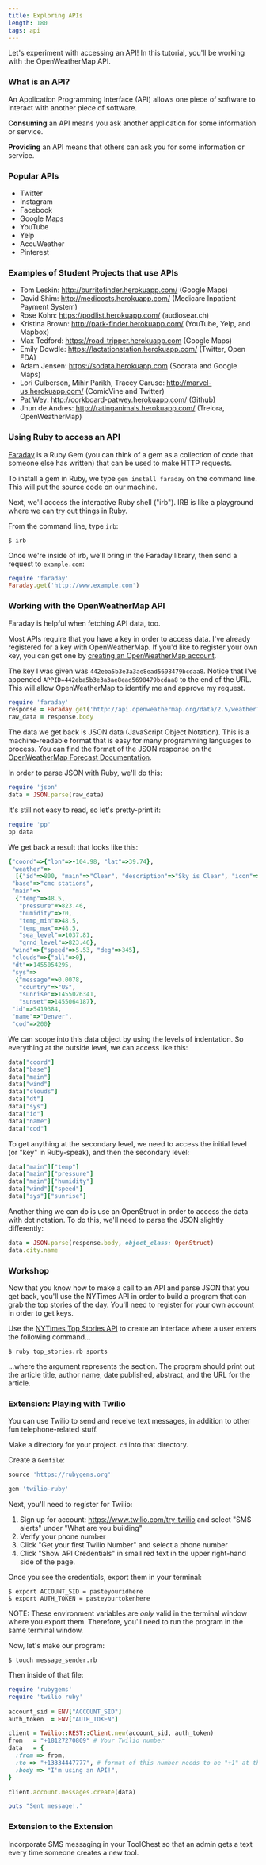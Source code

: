 ```yaml
---
title: Exploring APIs
length: 180
tags: api
---
```


Let's experiment with accessing an API! In this tutorial, you'll be working with the OpenWeatherMap API. 

### What is an API?

An Application Programming Interface (API) allows one piece of software to interact with another piece of software. 

**Consuming** an API means you ask another application for some information or service. 

**Providing** an API means that others can ask you for some information or service. 

### Popular APIs

* Twitter
* Instagram
* Facebook
* Google Maps
* YouTube
* Yelp
* AccuWeather
* Pinterest

### Examples of Student Projects that use APIs

* Tom Leskin: http://burritofinder.herokuapp.com/ (Google Maps)
* David Shim: http://medicosts.herokuapp.com/ (Medicare Inpatient Payment System)
* Rose Kohn: https://podlist.herokuapp.com/ (audiosear.ch) 
* Kristina Brown: http://park-finder.herokuapp.com/ (YouTube, Yelp, and Mapbox)
* Max Tedford: https://road-tripper.herokuapp.com (Google Maps)
* Emily Dowdle: https://lactationstation.herokuapp.com/ (Twitter, Open FDA)
* Adam Jensen: https://sodata.herokuapp.com (Socrata and Google Maps) 
* Lori Culberson, Mihir Parikh, Tracey Caruso: http://marvel-us.herokuapp.com/ (ComicVine and Twitter)
* Pat Wey: http://corkboard-patwey.herokuapp.com/ (Github) 
* Jhun de Andres: http://ratinganimals.herokuapp.com/ (Trelora, OpenWeatherMap) 

### Using Ruby to access an API 

[Faraday](https://github.com/lostisland/faraday) is a Ruby Gem (you can think of a gem as a collection of code that someone else has written) that can be used to make HTTP requests.

To install a gem in Ruby, we type `gem install faraday` on the command line. This will put the source code on our machine.

Next, we'll access the interactive Ruby shell ("irb"). IRB is like a playground where we can try out things in Ruby.

From the command line, type `irb`:

```
$ irb
```

Once we're inside of irb, we'll bring in the Faraday library, then send a request to `example.com`:

```ruby
require 'faraday'
Faraday.get('http://www.example.com')
```

### Working with the OpenWeatherMap API

Faraday is helpful when fetching API data, too. 

Most APIs require that you have a key in order to access data. I've already registered for a key with OpenWeatherMap. If you'd like to register your own key, you can get one by [creating an OpenWeatherMap account](http://home.openweathermap.org/users/sign_up). 

The key I was given was `442eba5b3e3a3ae8ead5698479bcdaa8`. Notice that I've appended `APPID=442eba5b3e3a3ae8ead5698479bcdaa8` to the end of the URL. This will allow OpenWeatherMap to identify me and approve my request. 

```ruby
require 'faraday'
response = Faraday.get('http://api.openweathermap.org/data/2.5/weather?q=Denver,us&units=imperial&APPID=442eba5b3e3a3ae8ead5698479bcdaa8')
raw_data = response.body
```

The data we get back is JSON data (JavaScript Object Notation). This is a machine-readable format that is easy for many programming languages to process. You can find the format of the JSON response on the [OpenWeatherMap Forecast Documentation](http://openweathermap.org/forecast5). 

In order to parse JSON with Ruby, we'll do this:

```ruby
require 'json'
data = JSON.parse(raw_data)
```

It's still not easy to read, so let's pretty-print it:

```ruby
require 'pp'
pp data
```

We get back a result that looks like this:

```ruby
{"coord"=>{"lon"=>-104.98, "lat"=>39.74},
 "weather"=>
  [{"id"=>800, "main"=>"Clear", "description"=>"Sky is Clear", "icon"=>"01d"}],
 "base"=>"cmc stations",
 "main"=>
  {"temp"=>48.5,
   "pressure"=>823.46,
   "humidity"=>70,
   "temp_min"=>48.5,
   "temp_max"=>48.5,
   "sea_level"=>1037.81,
   "grnd_level"=>823.46},
 "wind"=>{"speed"=>5.53, "deg"=>345},
 "clouds"=>{"all"=>0},
 "dt"=>1455054295,
 "sys"=>
  {"message"=>0.0078,
   "country"=>"US",
   "sunrise"=>1455026341,
   "sunset"=>1455064187},
 "id"=>5419384,
 "name"=>"Denver",
 "cod"=>200}
 ```

We can scope into this data object by using the levels of indentation. So everything at the outside level, we can access like this:

```ruby
data["coord"]
data["base"]
data["main"]
data["wind"]
data["clouds"]
data["dt"]
data["sys"]
data["id"]
data["name"]
data["cod"]
```

To get anything at the secondary level, we need to access the initial level (or "key" in Ruby-speak), and then the secondary level:

```ruby
data["main"]["temp"]
data["main"]["pressure"]
data["main"]["humidity"]
data["wind"]["speed"]
data["sys"]["sunrise"]
```

Another thing we can do is use an OpenStruct in order to access the data with dot notation. To do this, we'll need to parse the JSON slightly differently:

```ruby
data = JSON.parse(response.body, object_class: OpenStruct)
data.city.name
```

### Workshop

Now that you know how to make a call to an API and parse JSON that you get back, you'll use the NYTimes API in order to build a program that can grab the top stories of the day. You'll need to register for your own account in order to get keys. 


Use the [NYTimes Top Stories API](http://developer.nytimes.com/docs/top_stories_api/) to create an interface where a user enters the following command...

```
$ ruby top_stories.rb sports
```

...where the argument represents the section. The program should print out the article title, author name, date published, abstract, and the URL for the article. 

### Extension: Playing with Twilio

You can use Twilio to send and receive text messages, in addition to other fun telephone-related stuff. 

Make a directory for your project. `cd` into that directory. 

Create a `Gemfile`:

```ruby
source 'https://rubygems.org'

gem 'twilio-ruby'
```

Next, you'll need to register for Twilio:

1) Sign up for account: https://www.twilio.com/try-twilio and select "SMS alerts" under "What are you building"
2) Verify your phone number
3) Click "Get your first Twilio Number" and select a phone number
4) Click "Show API Credentials" in small red text in the upper right-hand side of the page.

Once you see the credentials, export them in your terminal:

```
$ export ACCOUNT_SID = pasteyouridhere
$ export AUTH_TOKEN = pasteyourtokenhere
```

NOTE: These environment variables are *only* valid in the terminal window where you export them. Therefore, you'll need to run the program in the same terminal window. 

Now, let's make our program: 

```
$ touch message_sender.rb
```

Then inside of that file:

```ruby
require 'rubygems'
require 'twilio-ruby'
 
account_sid = ENV["ACCOUNT_SID"]
auth_token  = ENV["AUTH_TOKEN"]

client = Twilio::REST::Client.new(account_sid, auth_token)
from   = "+18127270809" # Your Twilio number
data   = {
  :from => from,
  :to => "+13334447777", # format of this number needs to be "+1" at the beginning of the area code and phone number
  :body => "I'm using an API!",
}

client.account.messages.create(data)

puts "Sent message!."
```

### Extension to the Extension

Incorporate SMS messaging in your ToolChest so that an admin gets a text every time someone creates a new tool. 